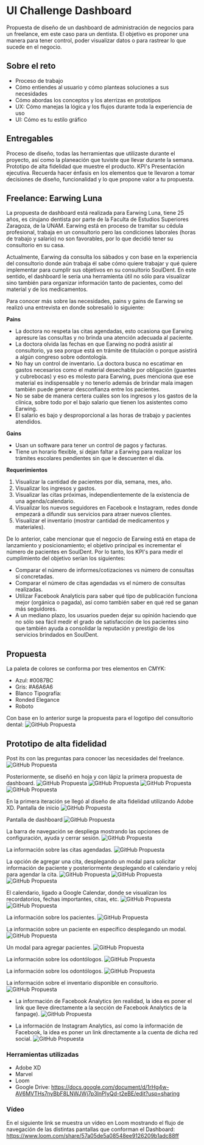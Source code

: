 # UI Challenge Dashboard
Propuesta de diseño de un dashboard de administración de negocios para un freelance, em este caso para un dentista. El objetivo es proponer una manera para tener control, poder visualizar datos o para rastrear lo que sucede en el negocio.

## Sobre el reto
- Proceso de trabajo
- Cómo entiendes al usuario y cómo planteas soluciones a sus necesidades
- Cómo abordas los conceptos y los aterrizas en prototipos
- UX: Cómo manejas la lógica y los flujos durante toda la experiencia de uso
- UI: Cómo es tu estilo gráfico

## Entregables

Proceso de diseño, todas las herramientas que utilizaste durante el proyecto, así como la planeación que tuviste que llevar durante la semana.
Prototipo de alta fidelidad que muestre el producto.
KPI's
Presentación ejecutiva.
Recuerda hacer énfasis en los elementos que te llevaron a tomar decisiones de diseño, funcionalidad y lo que propone valor a tu propuesta.

## Freelance: Earwing Luna
La propuesta de dashboard está realizada para Earwing Luna, tiene 25 años, es cirujano dentista por parte de la Faculta de Estudios Superiores Zaragoza, de la UNAM. Earwing está en proceso de tramitar su cédula profesional, trabaja en un consultorio pero las condiciones laborales (horas de trabajo y salario) no son favorables, por lo que decidió tener su consultorio en su casa. 

Actualmente, Earwing da consulta los sábados y con base en la experiencia del consultorio donde aún trabaja él sabe cómo quiere trabajar y qué quiere implementar para cumplir sus objetivos en su consultorio SoulDent. En este sentido, el dashboard le sería una herramienta útil no sólo para visualizar sino también para organizar información tanto de pacientes, como del material y de los medicamentos.

Para conocer más sobre las necesidades, pains y gains de Earwing se realizó una entrevista en donde sobresalió lo siguiente:

**Pains**
* La doctora no respeta las citas agendadas, esto ocasiona que Earwing apresure las consultas y no brinda una atención adecuada al paciente.
* La doctora olvida las fechas en que Earwing no podrá asistir al consultorio, ya sea porque está en trámite de titulación o porque asistirá a algún congreso sobre odontología.
* No hay un control de inventario. La doctora busca no escatimar en gastos necesarios como el material desechable por obligación (guantes y cubrebocas) y eso es molesto para Earwing, pues menciona que ese material es indispensable y no tenerlo además de brindar mala imagen también puede generar desconfianza entre los pacientes.
* No se sabe de manera certera cuáles son los ingresos y los gastos de la clínica, sobre todo por el bajo salario que tienen los asistentes como Earwing.
* El salario es bajo y desproporcional a las horas de trabajo y pacientes atendidos.

**Gains**
* Usan un software para tener un control de pagos y facturas.
* Tiene un horario flexible, sí dejan faltar a Earwing para realizar los trámites escolares pendientes sin que le descuenten el día.

**Requerimientos**
1. Visualizar la cantidad de pacientes por día, semana, mes, año.
2. Visualizar los ingresos y gastos.
3. Visualizar las citas próximas, independientemente de la existencia de una agenda/calendario.
4. Visualizar los nuevos seguidores en Facebook e Instagram, redes donde empezará a difundir sus servicios para atraer nuevos clientes.
5. Visualizar el inventario (mostrar cantidad de medicamentos y materiales).

De lo anterior, cabe mencionar que el negocio de Earwing está en etapa de lanzamiento y posicionamiento; el objetivo principal es incrementar el número de pacientes en SoulDent. Por lo tanto, los KPI's para medir el cumplimiento del objetivo serían los siguientes:

* Comparar el número de informes/cotizaciones vs número de consultas sí concretadas.
* Comparar el número de citas agendadas vs el número de consultas realizadas.
* Utilizar Facebook Analyticis para saber qué tipo de publicación funciona mejor (orgánica o pagada), así como también saber en qué red se ganan más seguidores.
* A un mediano plazo, los usuarios pueden dejar su opinión haciendo que no sólo sea fácil medir el grado de satisfacción de los pacientes sino que también ayuda a consolidar la reputación y prestigio de los servicios brindados en SoulDent.

## Propuesta
La paleta de colores se conforma por tres elementos en CMYK:
* Azul: #0087BC
* Gris: #A6A6A6
* Blanco
Tipografía: 
* Ronded Elegance
* Roboto

Con base en lo anterior surge la propuesta para el logotipo del consultorio dental:
![GitHub Propuesta](Interfaz/logo.jpg)

## Prototipo de alta fidelidad

Post its con las preguntas para conocer las necesidades del freelance.
![GitHub Propuesta](Prototipo/postits.jpg)

Posteriormente, se diseñó en hoja y con lápiz la primera propuesta de dashboard.
![GitHub Propuesta](Prototipo/bajafidelidad2.jpg)
![GitHub Propuesta](Prototipo/bajafidelidad3.jpg)
![GitHub Propuesta](Prototipo/bajafidelidad4.jpg)
![GitHub Propuesta](Prototipo/bajafidelidad5.jpg)

En la primera iteración se llegó al diseño de alta fidelidad utilizando Adobe XD.
Pantalla de inicio
![GitHub Propuesta](Interfaz/1.png)

Pantalla de dashboard
![GitHub Propuesta](Interfaz/4.png)

La barra de navegación se despliega mostrando las opciones de configuración, ayuda y cerrar sesión.
![GitHub Propuesta](Interfaz/5.png)

La información sobre las citas agendadas.
![GitHub Propuesta](Interfaz/7.png)

La opción de agregar una cita, desplegando un modal para solicitar información de paciente y posteriormente desplegando el calendario y reloj para agendar la cita.
![GitHub Propuesta](Interfaz/10.png)
![GitHub Propuesta](Interfaz/11.png)
![GitHub Propuesta](Interfaz/12.png)

El calendario, ligado a Google Calendar, donde se visualizan los recordatorios, fechas importantes, citas, etc.
![GitHub Propuesta](Interfaz/13.png)
![GitHub Propuesta](Interfaz/14.png)

La información sobre los pacientes.
![GitHub Propuesta](Interfaz/13.png)

La información sobre un paciente en específico desplegando un modal.
![GitHub Propuesta](Interfaz/16.png)

Un modal para agregar pacientes.
![GitHub Propuesta](Interfaz/14.png)

La información sobre los odontólogos.
![GitHub Propuesta](Interfaz/17.png)

La información sobre los odontólogos.
![GitHub Propuesta](Interfaz/18.png)

La información sobre el inventario disponible en consultorio.
![GitHub Propuesta](Interfaz/19.png)

* La información de Facebook Analytics (en realidad, la idea es poner el link que lleve directamente a la sección de Facebook Analytics de la fanpage).
![GitHub Propuesta](Interfaz/20.png)

* La información de Instagram Analytics, así como la información de Facebook, la idea es poner un link directamente a la cuenta de dicha red social.
![GitHub Propuesta](Interfaz/21.png)

### Herramientas utilizadas
* Adobe XD
* Marvel
* Loom
* Google Drive: https://docs.google.com/document/d/1rHg4w-AV6MVTHs7nyBbF8LNWJWj7p3lnPIyQd-t2eBE/edit?usp=sharing

### Vídeo
En el siguiente link se muestra un vídeo en Loom mostrando el flujo de navegación de las distintas pantallas que conforman el Dashboard: https://www.loom.com/share/57a05de5a08548ee9126209b1adc88ff





